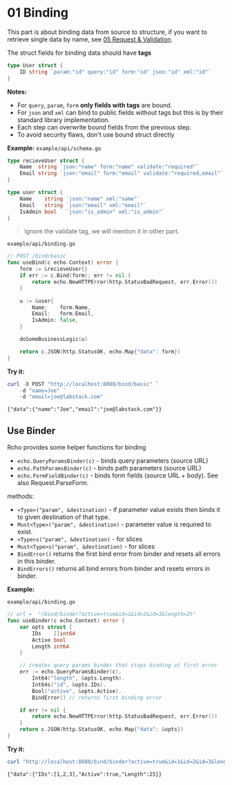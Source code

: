 # 01 Binding

This part is about binding data from source to structure, if you want to retrieve single data by name, see [05 Request & Validation](./05request_and_validation.md).

The struct fields for binding data should have **tags**

```go
type User struct {
    ID string `param:"id" query:"id" form:"id" json:"id" xml:"id"`
}
```

**Notes:**

- For `query`, `param`, `form` **only fields with tags** are bound.
- For `json` and `xml` can bind to public fields without tags but this is by their standard library implementation.
- Each step can overwrite bound fields from the previous step.
- To avoid security flaws, don't use bound struct directly

**Example:**
`example/api/schema.go`

```go
type recieveUser struct {
    Name  string `json:"name" form:"name" validate:"required"`
    Email string `json:"email" form:"email" validate:"required,email"`
}

type user struct {
    Name    string `json:"name" xml:"name"`
    Email   string `json:"email" xml:"email"`
    IsAdmin bool   `json:"is_admin" xml:"is_admin"`
}
```

> Ignore the validate tag, we will mention it in other part.

`example/api/binding.go`

```go
// POST /bind/basic
func useBind(c echo.Context) error {
    form := &recieveUser{}
    if err := c.Bind(form); err != nil {
        return echo.NewHTTPError(http.StatusBadRequest, err.Error())
    }

    u := &user{
        Name:    form.Name,
        Email:   form.Email,
        IsAdmin: false,
    }

    doSomeBusinessLogic(u)

    return c.JSON(http.StatusOK, echo.Map{"data": form})
}
```

**Try it:**

```powershell
curl -X POST "http://localhost:8080/bind/basic" `
    -d "name=Joe" `
    -d "email=joe@labstack.com"
```

```text
{"data":{"name":"Joe","email":"joe@labstack.com"}}
```

## Use Binder

Rcho provides some helper functions for binding

- `echo.QueryParamsBinder(c)` - binds query parameters (source URL)
- `echo.PathParamsBinder(c)` - binds path parameters (source URL)
- `echo.FormFieldBinder(c)` - binds form fields (source URL + body). See also Request.ParseForm.

methods:

- `<Type>("param", &destination)` - if parameter value exists then binds it to given destination of that type.
- `Must<Type>("param", &destination)` - parameter value is required to exist.
- `<Type>s("param", &destination)` - for slices
- `Must<Type>s("param", &destination)` - for slices
- `BindError()` returns the first bind error from binder and resets all errors in this binder.
- `BindErrors()` returns all bind errors from binder and resets errors in binder.

**Example:**

`example/api/binding.go`

```go
// url =  "/bind/binder?active=true&id=1&id=2&id=3&length=25"
func useBinder(c echo.Context) error {
    var opts struct {
        IDs    []int64
        Active bool
        Length int64
    }

    // creates query params binder that stops binding at first error
    err := echo.QueryParamsBinder(c).
        Int64("length", &opts.Length).
        Int64s("id", &opts.IDs).
        Bool("active", &opts.Active).
        BindError() // returns first binding error

    if err != nil {
        return echo.NewHTTPError(http.StatusBadRequest, err.Error())
    }
    return c.JSON(http.StatusOK, echo.Map{"data": &opts})
}
```

**Try it:**

```powershell
curl "http://localhost:8080/bind/binder?active=true&id=1&id=2&id=3&length=25"
```

```text
{"data":{"IDs":[1,2,3],"Active":true,"Length":25}}
```
